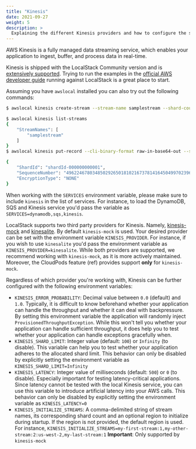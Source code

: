 ```yaml
---
title: "Kinesis"
date: 2021-09-27
weight: 5
description: >
  Explaining the different Kinesis providers and how to configure the service.
---
```


AWS Kinesis is a fully managed data streaming service, which enables your application to ingest, buffer, and process data in real-time. 

Kinesis is shipped with the LocalStack Community version and is [extensively supported](https://github.com/localstack/localstack/blob/master/doc/feature_coverage.md). Trying to run the examples in the [official AWS developer guide](https://docs.aws.amazon.com/streams/latest/dev/introduction.html) running against LocalStack is a great place to start.

Assuming you have `awslocal` installed you can also try out the following commands:

```bash
$ awslocal kinesis create-stream --stream-name samplestream --shard-count 

$ awslocal kinesis list-streams 
{
    "StreamNames": [
        "samplestream"
    ]
}
$ awslocal kinesis put-record --cli-binary-format raw-in-base64-out --stream-name samplestream --data '{"symbol":"TEST","sampleno":42}' --partition-key test1 

{
    "ShardId": "shardId-000000000001",
    "SequenceNumber": "49622467803485029265018102167378141645049970239670845458",
    "EncryptionType": "NONE"
}
```

When working with the `SERVICES` environment variable, please make sure to include `kinesis` in the list of services. For instance, to load the DynamoDB, SQS and Kinesis service you'd pass the variable as `SERVICES=dynamodb,sqs,kinesis`.

LocalStack supports two third party providers for Kinesis. Namely, [kinesis-mock](https://github.com/etspaceman/kinesis-mock) and [kinesalite](https://github.com/mhart/kinesalite). By default `kinesis-mock` is used. Your desired provider can be set with the environment variable `KINESIS_PROVIDER`. For instance, if you wish to use `kinesalite` you'd pass the environment variable as `KINESIS_PROVIDER=kinesalite`. While both providers are supported, we recommend working with `kinesis-mock`, as it is more actively maintained. Moreover, the CloudPods feature (ref) provides support **only** for `kinesis-mock`. 

Regardless of which provider you're working with, Kinesis can be further configured with the following environment variables:

- `KINESIS_ERROR_PROBABILITY`: Decimal value between `0.0` (default) and `1.0`. 
  Typically, it is difficult to know beforehand whether your application can handle the throughput and whether it can deal with backpressure.  By setting this environment variable the application will randomly inject `ProvisionedThroughputException`. While this won't tell you whether your application can handle sufficient throughput, it does help you to test whether your application can handle exceptions gracefully when.  
- `KINESIS_SHARD_LIMIT`: Integer value (default: `100`) or `Infinity` (to disable). 
  This variable can help you to test whether your application adheres to the allocated shard limit.
  This behavior can only be disabled by explicitly setting the environment variable as `KINESIS_SHARD_LIMIT=Infinity` 
- `KINESIS_LATENCY`: Integer value of milliseconds (default: `500`) or `0` (to disable).
  Especially important for testing latency-critical applications. Since latency cannot be tested with the local Kinesis service, you can use this variable to introduce artificial latency into your AWS calls.
  This behavior can only be disabled by explicitly setting the environment variable as `KINESIS_LATENCY=0` 
- `KINESIS_INITIALIZE_STREAMS`: A comma-delimited string of stream names, its corresponding shard count and an optional region to initialize during startup. If the region is not provided, the default region is used. For instance, `KINESIS_INITIALIZE_STREAMS=my-first-stream:1,my-other-stream:2:us-west-2,my-last-stream:1` 
  **Important**: Only supported by `kinesis-mock`

